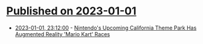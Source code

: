 # [Published on 2023-01-01](index.md)

* [2023-01-01, 23:12:00](https://games.slashdot.org/story/23/01/01/211259/nintendos-upcoming-california-theme-park-has-augmented-reality-mario-kart-races?utm_source=rss1.0mainlinkanon&utm_medium=feed) - [Nintendo's Upcoming California Theme Park Has Augmented Reality 'Mario Kart' Races](https://games.slashdot.org/story/23/01/01/211259/nintendos-upcoming-california-theme-park-has-augmented-reality-mario-kart-races?utm_source=rss1.0mainlinkanon&utm_medium=feed)
